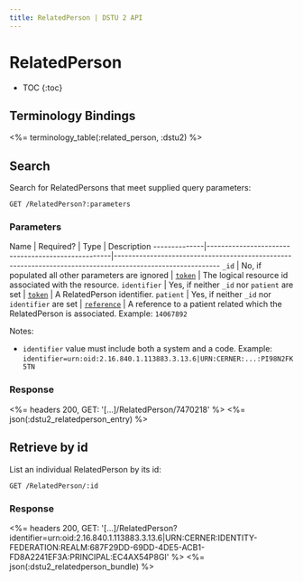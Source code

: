 ```yaml
---
title: RelatedPerson | DSTU 2 API
---
```


# RelatedPerson

* TOC
{:toc}

## Terminology Bindings

<%= terminology_table(:related_person, :dstu2) %>

## Search

Search for RelatedPersons that meet supplied query parameters:

    GET /RelatedPerson?:parameters

### Parameters

 Name         | Required?                                         | Type          | Description
--------------|---------------------------------------------------|-----------------------------------------------------------------------------------------------------------
 `_id`        | No, if populated all other parameters are ignored | [`token`]     | The logical resource id associated with the resource.
 `identifier` | Yes, if neither `_id` nor `patient` are set       | [`token`]     | A RelatedPerson identifier.
 `patient`    | Yes, if neither `_id` nor `identifier` are set    | [`reference`] | A reference to a patient related which the RelatedPerson is associated. Example: `14067892`

Notes:

- `identifier` value must include both a system and a code. Example: `identifier=urn:oid:2.16.840.1.113883.3.13.6|URN:CERNER:...:PI98N2FK5TN`

### Response

<%= headers 200, GET: '[...]/RelatedPerson/7470218' %>
<%= json(:dstu2_relatedperson_entry) %>

## Retrieve by id

List an individual RelatedPerson by its id:

    GET /RelatedPerson/:id

### Response

<%= headers 200, GET: '[...]/RelatedPerson?identifier=urn:oid:2.16.840.1.113883.3.13.6|URN:CERNER:IDENTITY-FEDERATION:REALM:687F29DD-69DD-4DE5-ACB1-FD8A2241EF3A:PRINCIPAL:EC4AX54P8GI' %>
<%= json(:dstu2_relatedperson_bundle) %>

[`reference`]: http://hl7.org/fhir/DSTU2/search.html#reference
[`token`]: http://hl7.org/fhir/DSTU2/search.html#token
